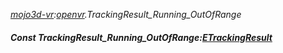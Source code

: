 _[mojo3d-vr](../../modules/mojo3d-vr/mojo3d-vr-module.md):[openvr](openvr:).TrackingResult\_Running\_OutOfRange_
##### Const TrackingResult\_Running\_OutOfRange:[ETrackingResult](../../modules/mojo3d-vr/openvr-etrackingresult.md)
